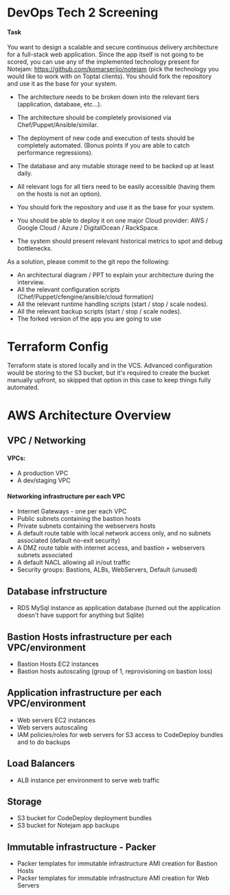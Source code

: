 # DevOps Tech 2 Screening

#### Task

You want to design a scalable and secure continuous delivery architecture for a full-stack web application. Since the app itself is not going to be scored, you can use any of the implemented technology present for Notejam: https://github.com/komarserjio/notejam (pick the technology you would like to work with on Toptal clients). You should fork the repository and use it as the base for your system.

  * The architecture needs to be broken down into the relevant tiers (application, database, etc…).
  * The architecture should be completely provisioned via Chef/Puppet/Ansible/similar.
  * The deployment of new code and execution of tests should be completely automated. (Bonus points if you are able to catch performance regressions).
  * The database and any mutable storage need to be backed up at least daily.
  * All relevant logs for all tiers need to be easily accessible (having them on the hosts is not an option).

  * You should fork the repository and use it as the base for your system.
  * You should be able to deploy it on one major Cloud provider: AWS / Google Cloud / Azure / DigitalOcean / RackSpace.
  * The system should present relevant historical metrics to spot and debug bottlenecks.


As a solution, please commit to the git repo the following:

  * An architectural diagram / PPT to explain your architecture during the interview.
  * All the relevant configuration scripts (Chef/Puppet/cfengine/ansible/cloud formation)
  * All the relevant runtime handling scripts (start / stop / scale nodes).
  * All the relevant backup scripts (start / stop / scale nodes).
  * The forked version of the app you are going to use


# Terraform Config

Terraform state is stored locally and in the VCS. Advanced configuration would
be storing to the S3 bucket, but it's required to create the bucket manually
upfront, so skipped that option in this case to keep things fully automated.


# AWS Architecture Overview

## VPC / Networking

#### VPCs:

  * A production VPC
  * A dev/staging VPC

#### Networking infrastructure per each VPC

  * Internet Gateways - one per each VPC
  * Public subnets containing the bastion hosts
  * Private subnets containing the webservers hosts
  * A default route table with local network access only, and no subnets associated (default no-exit security)
  * A DMZ route table with internet access, and bastion + webservers subnets associated
  * A default NACL allowing all in/out traffic
  * Security groups: Bastions, ALBs, WebServers, Default (unused)

## Database infrstructure

  * RDS MySql instance as application database (turned out the application doesn't have support for anything but Sqlite)

## Bastion Hosts infrastructure per each VPC/environment

  * Bastion Hosts EC2 instances
  * Bastion hosts autoscaling (group of 1, reprovisioning on bastion loss)

## Application infrastructure per each VPC/environment

  * Web servers EC2 instances
  * Web servers autoscaling
  * IAM policies/roles for web servers for S3 access to CodeDeploy bundles and to do backups

## Load Balancers

  * ALB instance per environment to serve web traffic

## Storage

  * S3 bucket for CodeDeploy deployment bundles
  * S3 bucket for Notejam app backups

## Immutable infrastructure - Packer

  * Packer templates for immutable infrastructure AMI creation for Bastion Hosts
  * Packer templates for immutable infrastructure AMI creation for Web Servers
